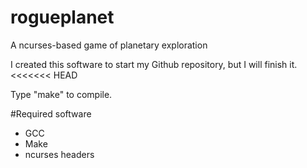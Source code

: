 # rogueplanet
 A ncurses-based game of planetary exploration
 
 I created this software to start my Github repository, but I will finish it.
<<<<<<< HEAD

 Type "make" to compile.
 
#Required software
 * GCC
 * Make
 * ncurses headers 


